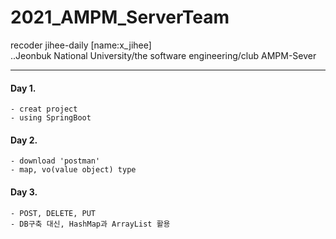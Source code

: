 # 2021_AMPM_ServerTeam
recoder jihee-daily [name:x_jihee]  
..Jeonbuk National University/the software engineering/club AMPM-Sever
***
#### Day 1.
    - creat project
    - using SpringBoot
#### Day 2.
    - download 'postman'
    - map, vo(value object) type
#### Day 3.
    - POST, DELETE, PUT
    - DB구축 대신, HashMap과 ArrayList 활용
